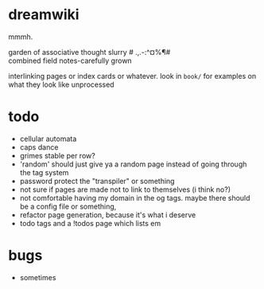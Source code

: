 # dreamwiki
mmmh.  
  
garden of associative thought slurry # .,.-:^¤%¶#  
combined field notes-carefully grown

interlinking pages or index cards or whatever. look in `book/` for examples on what they look like unprocessed

# todo
- cellular automata
- caps dance
- grimes stable per row?
- 'random' should just give ya a random page instead of going through the tag system
- password protect the "transpiler" or something
- not sure if pages are made not to link to themselves (i think no?)
- not comfortable having my domain in the og tags. maybe there should be a config file or something,
- refactor page generation, because it's what i deserve
- todo tags and a !todos page which lists em

# bugs
- sometimes
